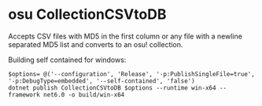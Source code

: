 # osu CollectionCSVtoDB

Accepts CSV files with MD5 in the first column or any file with a newline separated MD5 list and converts to an osu! collection.

Building self contained for windows:
```
$options= @('--configuration', 'Release', '-p:PublishSingleFile=true', '-p:DebugType=embedded', '--self-contained', 'false')
dotnet publish CollectionCSVtoDB $options --runtime win-x64 --framework net6.0 -o build/win-x64
```